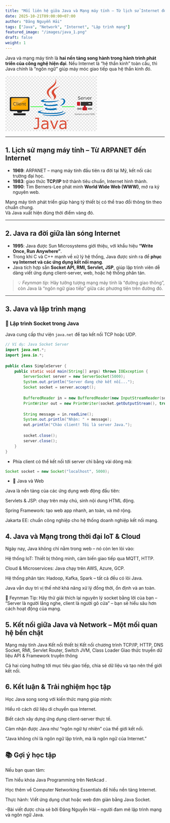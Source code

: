 ```yaml
---
title: "Mối liên hệ giữa Java và Mạng máy tính – Từ lịch sử Internet đến lập trình mạng hiện đại"
date: 2025-10-21T09:00:00+07:00
author: "Đăng Nguyễn Hải"
tags: ["Java", "Network", "Internet", "Lập trình mạng"]
featured_image: "/images/java_1.png"
draft: false
weight: 1
---
```


Java và mạng máy tính là **hai nền tảng song hành trong hành trình phát triển của công nghệ hiện đại**. Nếu Internet là “hệ thần kinh” toàn cầu, thì Java chính là “ngôn ngữ” giúp máy móc giao tiếp qua hệ thần kinh đó. <!--More-->


![Java and Network](/images/java_0.png)

--- 

## 1. Lịch sử mạng máy tính – Từ ARPANET đến Internet

- **1969**: ARPANET – mạng máy tính đầu tiên ra đời tại Mỹ, kết nối các trường đại học.  
- **1983**: giao thức **TCP/IP** trở thành tiêu chuẩn, Internet hình thành.  
- **1990**: Tim Berners-Lee phát minh **World Wide Web (WWW)**, mở ra kỷ nguyên web.

Mạng máy tính phát triển giúp hàng tỷ thiết bị có thể trao đổi thông tin theo chuẩn chung.  
Và Java xuất hiện đúng thời điểm vàng đó.

---

## 2. Java ra đời giữa làn sóng Internet

- **1995**: Java được Sun Microsystems giới thiệu, với khẩu hiệu **“Write Once, Run Anywhere”**.  
- Trong khi C và C++ mạnh về xử lý hệ thống, Java được sinh ra để **phục vụ Internet và các ứng dụng kết nối mạng**.  
- Java tích hợp sẵn **Socket API, RMI, Servlet, JSP**, giúp lập trình viên dễ dàng viết ứng dụng client-server, web, hoặc hệ thống phân tán.

> 💡 *Feynman tip:* Hãy tưởng tượng mạng máy tính là “đường giao thông”, còn Java là “ngôn ngữ giao tiếp” giữa các phương tiện trên đường đó.

---

## 3. Java và lập trình mạng

### 🔹 Lập trình Socket trong Java

Java cung cấp thư viện `java.net` để tạo kết nối TCP hoặc UDP.

```java
// Ví dụ: Java Socket Server
import java.net.*;
import java.io.*;

public class SimpleServer {
    public static void main(String[] args) throws IOException {
        ServerSocket server = new ServerSocket(5000);
        System.out.println("Server đang chờ kết nối...");
        Socket socket = server.accept();

        BufferedReader in = new BufferedReader(new InputStreamReader(socket.getInputStream()));
        PrintWriter out = new PrintWriter(socket.getOutputStream(), true);

        String message = in.readLine();
        System.out.println("Nhận: " + message);
        out.println("Chào client! Tôi là server Java.");

        socket.close();
        server.close();
    }
}
```

- Phía client có thể kết nối tới server chỉ bằng vài dòng mã:

```java
Socket socket = new Socket("localhost", 5000);
```
- 🔹 Java và Web

Java là nền tảng của các ứng dụng web động đầu tiên:

Servlets & JSP: chạy trên máy chủ, sinh nội dung HTML động.

Spring Framework: tạo web app nhanh, an toàn, và mở rộng.

Jakarta EE: chuẩn công nghiệp cho hệ thống doanh nghiệp kết nối mạng.

## 4. Java và Mạng trong thời đại IoT & Cloud

Ngày nay, Java không chỉ nằm trong web – nó còn len lỏi vào:

Hệ thống IoT: Thiết bị thông minh, cảm biến giao tiếp qua MQTT, HTTP.

Cloud & Microservices: Java chạy trên AWS, Azure, GCP.

Hệ thống phân tán: Hadoop, Kafka, Spark – tất cả đều có lõi Java.

Java vẫn duy trì vị thế nhờ khả năng xử lý đồng thời, ổn định và an toàn.

🧠 Feynman Tip: Hãy thử giải thích lại nguyên lý socket bằng lời của bạn – “Server là người lắng nghe, client là người gõ cửa” – bạn sẽ hiểu sâu hơn cách hoạt động của mạng.

## 5. Kết nối giữa Java và Network – Một mối quan hệ bền chặt
Mạng máy tính	Java
Kết nối thiết bị	Kết nối chương trình
TCP/IP, HTTP, DNS	Socket, RMI, Servlet
Router, Switch	JVM, Class Loader
Giao thức truyền dữ liệu	API & Framework truyền thông

Cả hai cùng hướng tới mục tiêu giao tiếp, chia sẻ dữ liệu và tạo nên thế giới kết nối.

## 6. Kết luận & Trải nghiệm học tập

Học Java song song với kiến thức mạng giúp mình:

Hiểu rõ cách dữ liệu di chuyển qua Internet.

Biết cách xây dựng ứng dụng client-server thực tế.

Cảm nhận được Java như “ngôn ngữ tự nhiên” của thế giới kết nối.

“Java không chỉ là ngôn ngữ lập trình, mà là ngôn ngữ của Internet.”

## 📚 Gợi ý học tập

Nếu bạn quan tâm:

Tìm hiểu khóa Java Programming trên NetAcad
.

Học thêm về Computer Networking Essentials để hiểu nền tảng Internet.

Thực hành: Viết ứng dụng chat hoặc web đơn giản bằng Java Socket.

-Bài viết được chia sẻ bởi Đăng Nguyễn Hải – người đam mê lập trình mạng và ngôn ngữ Java.